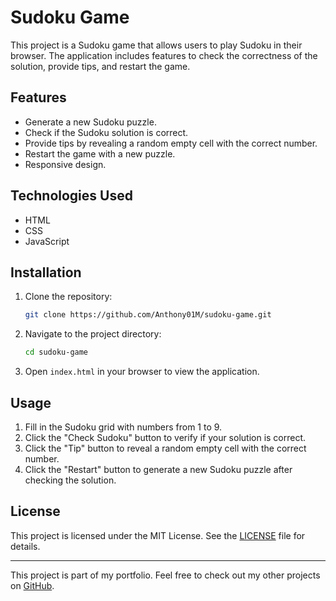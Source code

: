 # Sudoku Game

This project is a Sudoku game that allows users to play Sudoku in their browser. The application includes features to check the correctness of the solution, provide tips, and restart the game.

## Features

- Generate a new Sudoku puzzle.
- Check if the Sudoku solution is correct.
- Provide tips by revealing a random empty cell with the correct number.
- Restart the game with a new puzzle.
- Responsive design.

## Technologies Used

- HTML
- CSS
- JavaScript

## Installation

1. Clone the repository:
    ```sh
    git clone https://github.com/Anthony01M/sudoku-game.git
    ```
2. Navigate to the project directory:
    ```sh
    cd sudoku-game
    ```
3. Open `index.html` in your browser to view the application.

## Usage

1. Fill in the Sudoku grid with numbers from 1 to 9.
2. Click the "Check Sudoku" button to verify if your solution is correct.
3. Click the "Tip" button to reveal a random empty cell with the correct number.
4. Click the "Restart" button to generate a new Sudoku puzzle after checking the solution.

## License

This project is licensed under the MIT License. See the [LICENSE](LICENSE) file for details.

---

This project is part of my portfolio. Feel free to check out my other projects on [GitHub](https://github.com/Anthony01M).